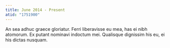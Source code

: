 ```yaml
---
title: June 2014 - Present
atid: "1751900"
---
```

An sea adhuc graece gloriatur. Ferri liberavisse eu mea, has ei nibh atomorum. Ex putant nominavi indoctum mei. Qualisque dignissim his eu, ei his dictas nusquam.